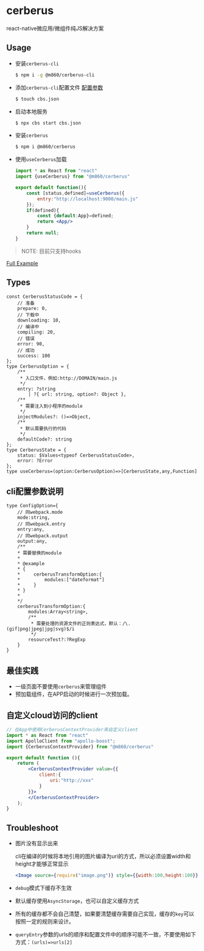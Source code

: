# cerberus

react-native微应用/微组件纯JS解决方案

## Usage

- 安装`cerberus-cli`
    
    ```bash
    $ npm i -g @m860/cerberus-cli
    ```
    
- 添加`cerberus-cli`配置文件 [配置参数](#cli配置参数说明)

    ```bash
    $ touch cbs.json
    ```
    
- 启动本地服务
    
    ```bash
    $ npx cbs start cbs.json
    ```
    
- 安装`cerberus`

    ```bash
    $ npm i @m860/cerberus
    ```
    
- 使用`useCerberus`加载

    ```jsx harmony
    import * as React from "react"
    import {useCerberus} from "@m860/cerberus"
  
    export default function(){
        const [status,defined]=useCerberus({
            entry:"http://localhost:9000/main.js"
        });
        if(defined){
            const {default:App}=defined;
            return <App/>
        }
        return null;
    }
    ```
> NOTE: 目前只支持hooks

[Full Example](https://github.com/m860/cerberus-example)

## Types

```flow js
const CerberusStatusCode = {
    // 准备
    prepare: 0,
    // 下载中
    downloading: 10,
    // 编译中
    compiling: 20,
    // 错误
    error: 90,
    // 成功
    success: 100
};
type CerberusOption = {
    /**
     * 入口文件，例如:http://DOMAIN/main.js
     */
    entry: ?string
        | ?{ url: string, option?: Object },
    /**
     * 需要注入到小程序的module
     */
    injectModules?: ()=>Object,
    /**
     * 默认需要执行的代码
     */
    defaultCode?: string
};
type CerberusState = {
    status: $Values<typeof CerberusStatusCode>,
    error: ?Error
};
type useCerberus=(option:CerberusOption)=>[CerberusState,any,Function]
```
    
## cli配置参数说明

```flow js
type ConfigOption={
    // 同webpack.mode
    mode:string,
    // 同webpack.entry
    entry:any,
    // 同webpack.output
    output:any,
    /**
    * 需要替换的module
    * 
    * @example
    * {
    *     cerberusTransformOption:{
    *         modules:["dateformat"]
    *     }
    * }
    * 
    */
    cerberusTransformOption:{
        modules:Array<string>,
        /**
         * 需要处理的资源文件的正则表达式，默认：/\.(gif|png|jpeg|jpg|svg)$/i 
         */
        resourceTest?:?RegExp
    }
}
```

## 最佳实践

- 一级页面不要使用`cerberus`来管理组件
- 预加载组件，在APP启动的时候进行一次预加载。

## 自定义cloud访问的client

```jsx harmony
// 在App中使用CerberusContextProvider来自定义client
import * as React from "react"
import ApolloClient from "apollo-boost";
import {CerberusContextProvider} from "@m860/cerberus"

export default function (){
    return (
        <CerberusContextProvider value={{
            client:{
                uri:"http://xxx"
            }
        }}>
        </CerberusContextProvider>
    );
}
```

## Troubleshoot

- 图片没有显示出来
    
    cli在编译的时候将本地引用的图片编译为uri的方式，所以必须设置width和height才能够正常显示
    ```jsx harmony
    <Image source={require("image.png")} style={{width:100,height:100}}/>
    ```
- `debug`模式下缓存不生效
- 默认缓存使用`AsyncStorage`，也可以自定义缓存方式
- 所有的缓存都不会自己清楚，如果要清楚缓存需要自己实现，缓存的`key`可以按照一定的规则来设计。
- `queryEntry`参数的urls的顺序和配置文件中的顺序可能不一致，不要使用如下方式：`(urls)=>urls[2]`

